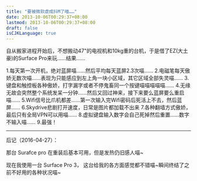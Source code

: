 ```yaml
---
title: "要被微软虐成抖M了喵……"
date: 2013-10-06T00:29:37+08:00
lastmod: 2013-10-06T00:29:37+08:00
draft: false
isCJKLanguage: true
---
```


自从搬家进程开始后，不想搬动47"的电视机和10kg重的台机，于是借了EZ(大土豪)的Surface Pro来玩……结果……

1.每天第一次开机，绝对蓝屏喵……然后平均每天蓝屏2.3次喵……
2.电磁笔每天傲娇无数次喵……表现为只能感应到左上角一块小区域，其它区域全部失灵喵……
3.键盘和触控板各种傲娇，打字漏字或者不停鬼畜同一个按键喵喵喵喵喵……
4.无缘无故会突然整个系统发呆一分钟……然后又回过神来，接下来要么蓝屏要么重启喵……
5.Wifi信号比爪机都差……第一次输入完Wifi密码后死活上不去，然后蓝屏……
6.Skydrive悲剧打开速度，日常是图片都加载不出来
7.各种翻墙方式傲娇，最后只有全局VPN可以用喵……
8.虚拟键盘输入数字会自己死掉然后重置……数字不输入喵……
9.最强！

---

后记（2016-04-27）：

那台 Surafce pro 在重装后基本可用，但是发热仍旧感人喵~

现在我使用一台 Surface Pro 3， 这台给我的各方面感觉都不错喵~瞬间终结了之前不好用的各种状况喵~
